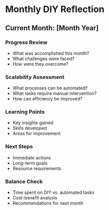 # Monthly DIY Reflection

## Current Month: [Month Year]

### Progress Review
- What was accomplished this month?
- What challenges were faced?
- How were they overcome?

### Scalability Assessment
- What processes can be automated?
- What tasks require manual intervention?
- How can efficiency be improved?

### Learning Points
- Key insights gained
- Skills developed
- Areas for improvement

### Next Steps
- Immediate actions
- Long-term goals
- Resource requirements

### Balance Check
- Time spent on DIY vs. automated tasks
- Cost-benefit analysis
- Recommendations for next month 